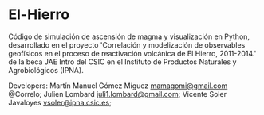 # El-Hierro

Código de simulación de ascensión de magma y visualización en Python, desarrollado en el proyecto 'Correlación y modelización de observables geofísicos en el proceso de reactivación volcánica de El Hierro, 2011-2014.' de la beca JAE Intro del CSIC en el Instituto de Productos Naturales y Agrobiológicos (IPNA). 



Developers: Martín Manuel Gómez Míguez  mamagomi@gmail.com           @Correlo;
            Julien Lombard              juli1.lombard@gmail.com;
            Vicente Soler Javaloyes     vsoler@ipna.csic.es;
           

